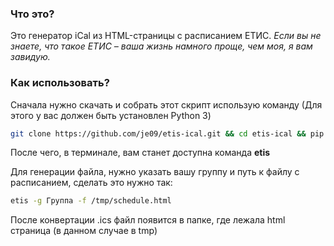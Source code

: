 ### Что это?

Это генератор iCal из HTML-страницы с расписанием ЕТИС.
*Если вы не знаете, что такое ЕТИС – ваша жизнь намного проще, чем моя, я вам завидую.*

### Как использовать? 

Сначала нужно скачать и собрать этот скрипт использую команду
(Для этого у вас должен быть установлен Python 3)

```sh
git clone https://github.com/je09/etis-ical.git && cd etis-ical && pip install .
```

После чего, в терминале, вам станет доступна команда **etis**

Для генерации файла, нужно указать вашу группу и путь к файлу с расписанием, сделать это нужно так:

```sh
etis -g Группа -f /tmp/schedule.html
```

После конвертации .ics файл появится в папке, где лежала html страница (в данном случае в tmp)
